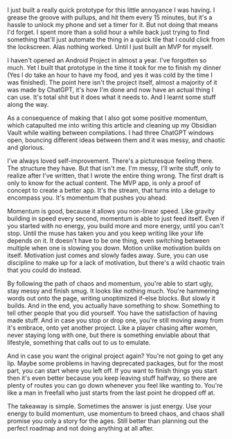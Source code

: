 I just built a really quick prototype for this little annoyance I was having. I grease the groove with pullups, and hit them every 15 minutes, but it's a hassle to unlock my phone and set a timer for it. But not doing that means I'd forget. I spent more than a solid hour a while back just trying to find something that'll just automate the thing in a quick tile that I could click from the lockscreen. Alas nothing worked. Until I just built an MVP for myself. 

I haven't opened an Android Project in almost a year. I've forgotten so much. Yet I built that prototype in the time it took for me to finish my dinner (Yes I do take an hour to have my food, and yes it was cold by the time I was finished). The point here isn't the project itself, almost a majority of it was made by ChatGPT, it's how I'm done and now have an actual thing I can use. It's total shit but it does what it needs to. And I learnt some stuff along the way. 

As a consequence of making that I also got some positive momentum, which catapulted me into writing this article and cleaning up my Obsidian Vault while waiting between compilations. I had three ChatGPT windows open, bouncing different ideas between them and it was messy, and chaotic and glorious. 

I've always loved self-improvement. There's a picturesque feeling there. The structure they have. But that isn't me. I'm messy,  I'll write stuff, only to realize after I've written, that I wrote the entire thing wrong. The first draft is only to know for the actual content. The MVP app, is only a proof of concept to create a better app. It's the stream, that turns into a deluge to encompass you. It's momentum that pushes you ahead. 

Momentum is good, because it allows you non-linear speed. Like gravity building in speed every second, momentum is able to just feed itself. Even if you started with no energy, you build more and more energy, until you can't stop. Until the muse has taken you and you keep writing like your life depends on it. It doesn't have to be one thing, even switching between multiple when one is slowing you down. Motion unlike motivation builds on itself. Motivation just comes and slowly fades away. Sure, you can use discipline to make up for a lack of motivation, but there's a wild chaotic train that you could do instead. 

By following the path of chaos and momentum, you're able to start ugly, stay messy and finish smug. It looks like nothing much. You're hammering words out onto the page, writing unoptimized if-else blocks. But slowly it builds. And in the end, you actually have something to show. Something to tell other people that you did yourself. You have the satisfaction of having made stuff. And in case you stop or drop one, you're still moving away from it's embrace, onto yet another project. Like a player chasing after women, never staying long with one, but there is something enviable about that lifestyle, something that calls out to us to emulate. 

And in case you want the original project again? You're not going to get any lip. Maybe some problems in having deprecated packages, but for the most part, you can start where you left off. If you want to finish things you start then it's even better because you keep leaving stuff halfway, so there are plenty of routes you can go down whenever you feel like wanting to. You're like a man in freefall who just starts from the last point he dropped off at.


The takeaway is simple. Sometimes the answer is just energy. Use your energy to build momentum, use momentum to breed chaos, and chaos shall promise you only a story for the ages. Still better than planning out the perfect roadmap and not doing anything at all after. 